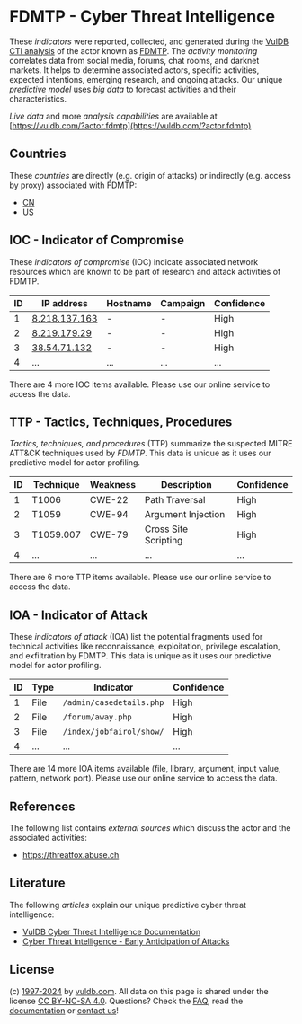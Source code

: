 # FDMTP - Cyber Threat Intelligence

These _indicators_ were reported, collected, and generated during the [VulDB CTI analysis](https://vuldb.com/?kb.cti) of the actor known as [FDMTP](https://vuldb.com/?actor.fdmtp). The _activity monitoring_ correlates data from social media, forums, chat rooms, and darknet markets. It helps to determine associated actors, specific activities, expected intentions, emerging research, and ongoing attacks. Our unique _predictive model_ uses _big data_ to forecast activities and their characteristics.

_Live data_ and more _analysis capabilities_ are available at [https://vuldb.com/?actor.fdmtp](https://vuldb.com/?actor.fdmtp)

## Countries

These _countries_ are directly (e.g. origin of attacks) or indirectly (e.g. access by proxy) associated with FDMTP:

* [CN](https://vuldb.com/?country.cn)
* [US](https://vuldb.com/?country.us)

## IOC - Indicator of Compromise

These _indicators of compromise_ (IOC) indicate associated network resources which are known to be part of research and attack activities of FDMTP.

ID | IP address | Hostname | Campaign | Confidence
-- | ---------- | -------- | -------- | ----------
1 | [8.218.137.163](https://vuldb.com/?ip.8.218.137.163) | - | - | High
2 | [8.219.179.29](https://vuldb.com/?ip.8.219.179.29) | - | - | High
3 | [38.54.71.132](https://vuldb.com/?ip.38.54.71.132) | - | - | High
4 | ... | ... | ... | ...

There are 4 more IOC items available. Please use our online service to access the data.

## TTP - Tactics, Techniques, Procedures

_Tactics, techniques, and procedures_ (TTP) summarize the suspected MITRE ATT&CK techniques used by _FDMTP_. This data is unique as it uses our predictive model for actor profiling.

ID | Technique | Weakness | Description | Confidence
-- | --------- | -------- | ----------- | ----------
1 | T1006 | CWE-22 | Path Traversal | High
2 | T1059 | CWE-94 | Argument Injection | High
3 | T1059.007 | CWE-79 | Cross Site Scripting | High
4 | ... | ... | ... | ...

There are 6 more TTP items available. Please use our online service to access the data.

## IOA - Indicator of Attack

These _indicators of attack_ (IOA) list the potential fragments used for technical activities like reconnaissance, exploitation, privilege escalation, and exfiltration by FDMTP. This data is unique as it uses our predictive model for actor profiling.

ID | Type | Indicator | Confidence
-- | ---- | --------- | ----------
1 | File | `/admin/casedetails.php` | High
2 | File | `/forum/away.php` | High
3 | File | `/index/jobfairol/show/` | High
4 | ... | ... | ...

There are 14 more IOA items available (file, library, argument, input value, pattern, network port). Please use our online service to access the data.

## References

The following list contains _external sources_ which discuss the actor and the associated activities:

* https://threatfox.abuse.ch

## Literature

The following _articles_ explain our unique predictive cyber threat intelligence:

* [VulDB Cyber Threat Intelligence Documentation](https://vuldb.com/?kb.cti)
* [Cyber Threat Intelligence - Early Anticipation of Attacks](https://www.scip.ch/en/?labs.20201022)

## License

(c) [1997-2024](https://vuldb.com/?kb.changelog) by [vuldb.com](https://vuldb.com/?kb.about). All data on this page is shared under the license [CC BY-NC-SA 4.0](https://creativecommons.org/licenses/by-nc-sa/4.0/). Questions? Check the [FAQ](https://vuldb.com/?kb.faq), read the [documentation](https://vuldb.com/?kb) or [contact us](https://vuldb.com/?contact)!
